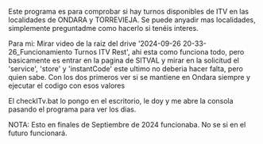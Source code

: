 Este programa es para comprobar si hay turnos disponibles de ITV en las localidades de ONDARA y TORREVIEJA. Se puede anyadir mas localidades, simplemente preguntadme como hacerlo si tenéis interes.


Para mi: Mirar video de la raiz del drive '2024-09-26 20-33-26_Funcionamiento Turnos ITV Rest', ahi esta como funciona todo, pero basicamente es entrar en la pagina de SITVAL y mirar en la solicitud el 'service', 'store' y 'instantCode' este ultimo no deberia hacer falta, pero quien sabe. Con los dos primeros ver si se mantiene en Ondara siempre y ejecutar el codigo con esos valores

El checkITv.bat lo pongo en el escritorio, le doy y me abre la consola pasando el programa para ver los dias.

NOTA: Esto en finales de Septiembre de 2024 funcionaba. No se si en el futuro funcionará.
